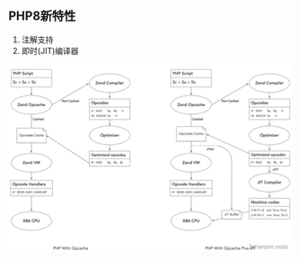

## PHP8新特性



1. 注解支持
2. 即时(JIT)编译器

![img](assets/Screen-Shot-2020-06-28-at-18.31.57-1024x679.png)